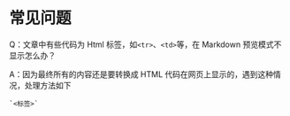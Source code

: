 # 常见问题

Q：文章中有些代码为 Html 标签，如`<tr>`、`<td>`等，在 Markdown 预览模式不显示怎么办？

A：因为最终所有的内容还是要转换成 HTML 代码在网页上显示的，遇到这种情况，处理方法如下

```
`<标签>`
```

